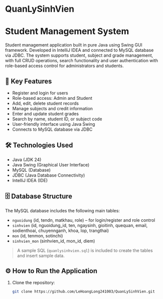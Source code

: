 # QuanLySinhVien
 # Student Management System

Student management application built in pure Java using Swing GUI framework. Developed in IntelliJ IDEA and connected to MySQL database via JDBC.
The system supports student, subject and grade management, with full CRUD operations, search functionality and user authentication with role-based access control for administrators and students.

## 🚀 Key Features
- Register and login for users
- Role-based access: Admin and Student
- Add, edit, delete student records
- Manage subjects and credit information
- Enter and update student grades
- Search by name, student ID, or subject code
- User-friendly interface using Java Swing
- Connects to MySQL database via JDBC

## 🛠️ Technologies Used
- Java (JDK 24)
- Java Swing (Graphical User Interface)
- MySQL (Database)
- JDBC (Java Database Connectivity)
- IntelliJ IDEA (IDE)

## 🗄️ Database Structure
The MySQL database includes the following main tables:
- `nguoidung` (id, tendn, matkhau, role) – for login/register and role control
- `sinhvien` (id, nguoidung_id, ten, ngaysinh, gioitinh, quequan, email, sodienthoai, chuyennganh, khoa, lop, trangthai)
- `mon` (id, tenmon, sotinchi)
- `sinhvien_mon` (sinhvien_id, mon_id, diem)
> A sample SQL (`quanlysinhvien.sql`) is included to create the tables and insert sample data.

## ⚙️ How to Run the Application
1. Clone the repository:
   ```bash
   git clone https://github.com/LeHoangLong241003/QuanLySinhVien.git
